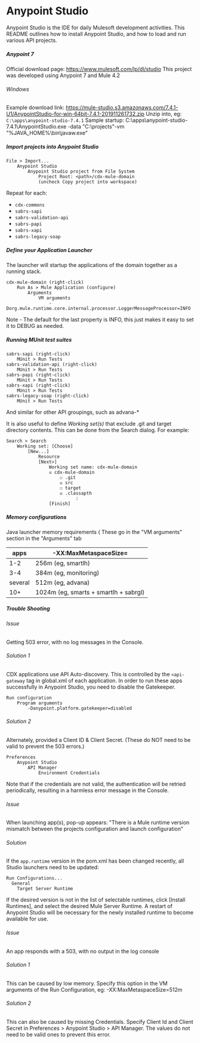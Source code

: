 # Anypoint Studio #
Anypoint Studio is the IDE for daily Mulesoft development activities.
This README outlines how to install Anypoint Studio,
and how to load and run various API projects.

##### Anypoint 7 #####
Official download page: https://www.mulesoft.com/lp/dl/studio
This project was developed using Anypoint 7 and Mule 4.2

###### Windows
Example download link: https://mule-studio.s3.amazonaws.com/7.4.1-U1/AnypointStudio-for-win-64bit-7.4.1-201911261732.zip
Unzip into, eg: `C:\apps\anypoint-studio-7.4.1`
Sample startup:
    C:\apps\anypoint-studio-7.4.1\AnypointStudio.exe -data "C:\projects"-vm "%JAVA_HOME%\bin\javaw.exe"

##### Import projects into Anypoint Studio
    File > Import...
        Anypoint Studio
            Anypoint Studio project from File System
                Project Root: <path>/cdx-mule-domain
                (uncheck Copy project into workspace)

Repeat for each:
- `cdx-commons`
- `sabrs-sapi`
- `sabrs-validation-api`
- `sabrs-papi`
- `sabrs-xapi`
- `sabrs-legacy-soap`

##### Define your Application Launcher
The launcher will startup the applications of the domain together as a running stack.

    cdx-mule-domain (right-click)
        Run As > Mule Application (configure)
            Arguments
                VM arguments
                    -Dorg.mule.runtime.core.internal.processor.LoggerMessageProcessor=INFO
Note - The default for the last property is INFO, this just makes it easy to set it to DEBUG as needed.

##### Running MUnit test suites
    sabrs-sapi (right-click)
        MUnit > Run Tests
    sabrs-validation-api (right-click)
        MUnit > Run Tests
    sabrs-papi (right-click)
        MUnit > Run Tests
    sabrs-xapi (right-click)
        MUnit > Run Tests
    sabrs-legacy-soap (right-click)
        MUnit > Run Tests
And similar for other API groupings, such as advana-*

It is also useful to define *Working set(s)* that exclude .git and target directory contents.
This can be done from the Search dialog. For example:

    Search > Search
        Working set: [Choose]
            [New...]
                Resource
                [Next>]
                    Working set name: cdx-mule-domain
                    ☒ cdx-mule-domain
                        ☐ .git
                        ☒ src
                        ☐ target
                        ☒ .classapth
                              :
                    [Finish]

##### Memory configurations

Java launcher memory requirements (
These go in the "VM arguments" section in the "Arguments" tab

|  apps   | -XX:MaxMetaspaceSize=                 |
| ------- | ------------------------------------- |
| 1-2     | 256m (eg, smartlh)                    |
| 3-4     | 384m (eg, monitoring)                 |
| several | 512m (eg, advana)                     |
| 10+     | 1024m (eg, smarts + smartlh + sabrgl) |


##### Trouble Shooting

###### Issue
Getting 503 error, with no log messages in the Console.
###### Solution 1
CDX applications use API Auto-discovery.
This is controlled by the `<api-gateway` tag in global.xml of each application.
In order to run these apps successfully in Anypoint Studio, you need to disable the Gatekeeper.

    Run configuration
        Program arguments
            -Danypoint.platform.gatekeeper=disabled
###### Solution 2
Alternately, provided a Client ID & Client Secret. (These do NOT need to be valid to prevent the 503 errors.)

    Preferences
        Anypoint Studio
            API Manager
                Environment Credentials

Note that if the credentials are not valid, the authentication will be retried periodically,
resulting in a harmless error message in the Console.

###### Issue
When launching app(s), pop-up appears:
  "There is a Mule runtime version mismatch between the projects configuration and launch configuration"
###### Solution
If the `app.runtime` version in the pom.xml has been changed recently, all Studio launchers need to be updated:

    Run Configurations...
      General
        Target Server Runtime

If the desired version is not in the list of selectable runtimes, click [Install Runtimes], and select the desired Mule Server Runtime.
A restart of Anypoint Studio will be necessary for the newly installed runtime to become available for use.

###### Issue
An app responds with a 503, with no output in the log console
###### Solution 1
This can be caused by low memory.
Specify this option in the VM arguments of the Run Configuration, eg:
-XX:MaxMetaspaceSize=512m
###### Solution 2
This can also be caused by missing Credentials.
Specify Client Id and Client Secret in Preferences > Anypoint Studio > API Manager.
The values do not need to be valid ones to prevent this error.
